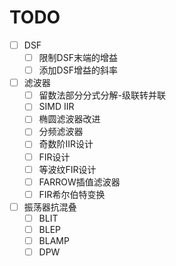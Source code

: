 
# TODO

- [ ] DSF
  - [ ] 限制DSF末端的增益
  - [ ] 添加DSF增益的斜率

- [ ] 滤波器
  - [ ] 留数法部分分式分解-级联转并联
  - [ ] SIMD IIR
  - [ ] 椭圆滤波器改进
  - [ ] 分频滤波器
  - [ ] 奇数阶IIR设计
  - [ ] FIR设计
  - [ ] 等波纹FIR设计
  - [ ] FARROW插值滤波器
  - [ ] FIR希尔伯特变换

- [ ] 振荡器抗混叠
  - [ ] BLIT
  - [ ] BLEP
  - [ ] BLAMP
  - [ ] DPW
